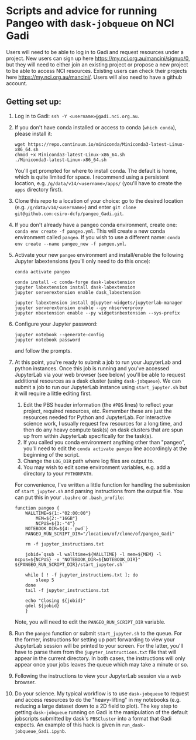 # Scripts and advice for running Pangeo with `dask-jobqueue` on NCI Gadi
Users will need to be able to log in to Gadi and request resources under a project. New users can sign up here https://my.nci.org.au/mancini/signup/0, but they will need to either join an existing project or propose a new project to be able to access NCI resources. Existing users can check their projects here https://my.nci.org.au/mancini/.
Users will also need to have a github account.

## Getting set up:
1. Log in to Gadi: `ssh -Y <username>@gadi.nci.org.au`.
2. If you don't have conda installed or access to conda (`which conda`), please install it:  
	```
	wget https://repo.continuum.io/miniconda/Miniconda3-latest-Linux-x86_64.sh
	chmod +x Miniconda3-latest-Linux-x86_64.sh
	./Miniconda3-latest-Linux-x86_64.sh
	```  
	You'll get prompted for where to install conda. The default is home, which is quite limited for space. I recommend using a persistent location, e.g. `/g/data/v14/<username>/apps/` (you'll have to create the `apps` directory first).
3. Clone this repo to a location of your choice: go to the desired location (e.g. `/g/data/v14/<username>`) and enter `git clone git@github.com:csiro-dcfp/pangeo_Gadi.git`.
4. If you don't already have a pangeo conda environment, create one: `conda env create -f pangeo.yml`. This will create a new conda environment called `pangeo`. If you wish to use a different name: `conda env create --name pangeo_new -f pangeo.yml`.
5. Activate your new `pangeo` environment and install/enable the following Jupyter labextensions (you'll only need to do this once):
	```
	conda activate pangeo
	
	conda install -c conda-forge dask-labextension
	jupyter labextension install dask-labextension
	jupyter serverextension enable dask_labextension

	jupyter labextension install @jupyter-widgets/jupyterlab-manager
	jupyter serverextension enable --py nbserverproxy
	jupyter nbextension enable --py widgetsnbextension --sys-prefix
	```
6. Configure your Jupyter password: 
	```
	jupyter notebook --generate-config
	jupyter notebook password
	```
	and follow the prompts.
7. At this point, you're ready to submit a job to run your JupyterLab and python instances. Once this job is running and you've accessed JupyterLab via your web browser (see below) you'll be able to request additional resources as a dask cluster (using `dask-jobqueue`). We can submit a job to run our JupyterLab instance using `start_jupyter.sh` but it will require a little editing first.
	1. Edit the PBS header information (the `#PBS` lines) to reflect your project, required resources, etc. Remember these are just the resources needed for Python and JupyterLab. For interactive science work, I usually request few resources for a long time, and then do any heavy compute task(s) on dask clusters that are spun up from within JupyterLab specifically for the task(s).
	2. If you called you conda environment anything other than "pangeo", you'll need to edit the `conda activate pangeo` line accordingly at the beginning of the script.
	3. Change the `LOG_DIR` path where log files are output to.
	4. You may wish to edit some environment variables, e.g. add a directory to your `PYTHONPATH`.
	
	For convenience, I've written a little function for handling the submission of `start_jupyter.sh` and parsing instructions from the output file. You can put this in your `.bashrc` or `.bash_profile`:
	```
	function pangeo {
		WALLTIME=${1:-"02:00:00"}
        	MEM=${2:-"16GB"}
        	NCPUS=${3:-"4"}
		NOTEBOOK_DIR=${4:-`pwd`}
		PANGEO_RUN_SCRIPT_DIR="/location/of/clone/of/pangeo_Gadi"

		rm -f jupyter_instructions.txt

		jobid=`qsub -l walltime=${WALLTIME} -l mem=${MEM} -l ncpus=${NCPUS} -v "NOTEBOOK_DIR=${NOTEBOOK_DIR}" ${PANGEO_RUN_SCRIPT_DIR}/start_jupyter.sh`

		while [ ! -f jupyter_instructions.txt ]; do
			sleep 5
		done
		tail -f jupyter_instructions.txt

		echo "Closing ${jobid}"
		qdel ${jobid}
		}
	```
	Note, you will need to edit the `PANGEO_RUN_SCRIPT_DIR` variable. 
8. Run the `pangeo` function or submit `start_jupyter.sh` to the queue. For the former, instructions for setting up port forwarding to view your JupyterLab session will be printed to your screen. For the latter, you'll have to parse them from the `jupyter_instructions.txt` file that will appear in the current directory. In both cases, the instructions will only appear once your jobs leaves the queue which may take a minute or so.
9. Following the instructions to view your JupyterLab session via a web browser.
10. Do your science. My typical workflow is to use `dask-jobqueue` to request and access resources to do the "heavy-lifting" in my notebooks (e.g. reducing a large dataset down to a 2D field to plot). The key step to getting `dask-jobqueue` running on Gadi is the manipulation of the default jobscripts submitted by dask's `PBSCluster` into a format that Gadi expects. An example of this hack is given in `run_dask-jobqueue_Gadi.ipynb`.  
	
